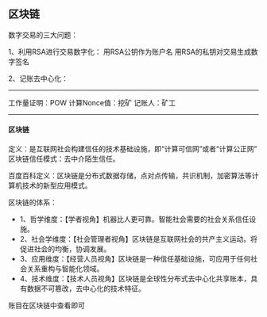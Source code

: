 ## 区块链

数字交易的三大问题：

1、利用RSA进行交易数字化：
      用RSA公钥作为账户名
      用RSA的私钥对交易生成数字签名

2、记账去中心化：

-----------------

工作量证明：POW
计算Nonce值：挖矿
记账人：矿工

--------------

#### 区块链

定义：是互联网社会构建信任的技术基础设施，即“计算可信网”或者“计算公正网”
区块链信任模式：去中介陌生信任。

百度百科定义：区块链是分布式数据存储，点对点传输，共识机制，加密算法等计算机技术的新型应用模式。

区块链的体系：

- 1、哲学维度：【学者视角】机器比人更可靠。智能社会需要的社会关系信任设施。
- 2、社会学维度：【社会管理者视角】区块链是互联网社会的共产主义运动。将促进社会的均衡，协调发展。
- 3、应用维度：【经营人员视角】区块链是一种信任基础设施，可应用于任何社会关系重构与智能化领域。
- 4、技术维度：【技术人员视角】区块链是全球性分布式去中心化共享账本，具有数据不可篡改，去中心化的技术特征。

账目在区块链中查看即可